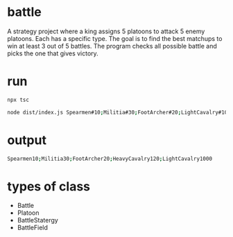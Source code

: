 # battle
A strategy project where a king assigns 5 platoons to attack 5 enemy platoons. Each has a specific type. The goal is to find the best matchups to win at least 3 out of 5 battles. The program checks all possible battle and picks the one that gives victory.

# run
```bash
npx tsc
```

```bash
node dist/index.js Spearmen#10;Militia#30;FootArcher#20;LightCavalry#1000;HeavyCavalry#120 Militia#10;Spearmen#10;FootArcher#1000;LightCavalry#120;CavalryArcher#100  
```
# output

```bash
Spearmen10;Militia30;FootArcher20;HeavyCavalry120;LightCavalry1000
```                                                                 

# types of class
- Battle
- Platoon
- BattleStatergy
- BattleField   